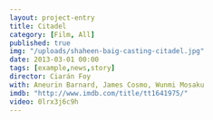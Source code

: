 ```yaml
---
layout: project-entry
title: Citadel
category: [Film, All]
published: true
img: "/uploads/shaheen-baig-casting-citadel.jpg"
date: 2013-03-01 00:00
tags: [example,news,story]
director: Ciarán Foy
with: Aneurin Barnard, James Cosmo, Wunmi Mosaku
imdb: "http://www.imdb.com/title/tt1641975/"
video: 0lrx3j6c9h
---
```



